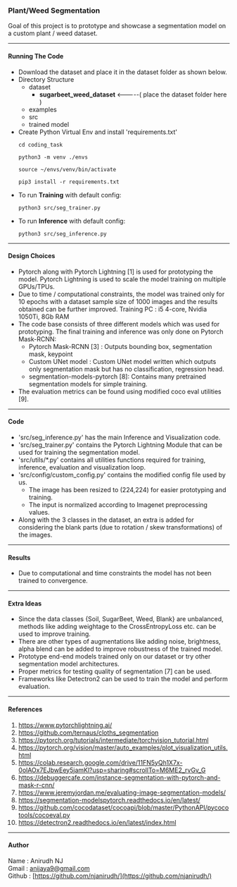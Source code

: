 ### Plant/Weed Segmentation

Goal of this project is to prototype and showcase a segmentation model on a custom plant / weed dataset.

-------------------------

#### Running The Code

* Download the dataset and place it in the dataset folder as shown below. 
* Directory Structure
  * dataset
    * __sugarbeet_weed_dataset__  <-----( place the dataset folder here )
  * examples
  * src
  * trained model
* Create Python Virtual Env and install 'requirements.txt'
  ```
  cd coding_task
  
  python3 -m venv ./envs 
  
  source ~/envs/venv/bin/activate
  
  pip3 install -r requirements.txt
  ```
* To run __Training__ with default config:
  ```
  python3 src/seg_trainer.py
  ```
* To run __Inference__ with default config:
  ```
  python3 src/seg_inference.py
  ```
-------------------------

#### Design Choices

* Pytorch along with Pytorch Lightning [1] is used for prototyping the model. Pytorch Lightning is used to scale the
  model training on multiple GPUs/TPUs.
* Due to time / computational constraints, the model was trained only for 10 epochs with a dataset sample size of 1000
  images and the results obtained can be further improved. Training PC : i5 4-core, Nvidia 1050Ti, 8Gb RAM
* The code base consists of three different models which was used for prototyping. The final training and inference was
  only done on Pytorch Mask-RCNN:
    * Pytorch Mask-RCNN [3] : Outputs bounding box, segmentation mask, keypoint
    * Custom UNet model : Custom UNet model written which outputs only segmentation mask but has no classification,
      regression head.
    * segmentation-models-pytorch [8]: Contains many pretrained segmentation models for simple training.
* The evaluation metrics can be found using modified coco eval utilities [9].

-------------------------

#### Code

* 'src/seg_inference.py' has the main Inference and Visualization code.
* 'src/seg_trainer.py' contains the Pytorch Lightning Module that can be used for training the segmentation model.
* 'src/utils/*.py' contains all utilities functions required for training, inference, evaluation and visualization loop.
* 'src/config/custom_config.py' contains the modified config file used by us.
    * The image has been resized to (224,224) for easier prototyping and training.
    * The input is normalized according to Imagenet preprocessing values.
* Along with the 3 classes in the dataset, an extra is added for considering the blank parts (due to rotation / skew
  transformations) of the images.

-------------------------

#### Results

* Due to computational and time constraints the model has not been trained to convergence.

-------------------------

#### Extra Ideas

* Since the data classes {Soil, SugarBeet, Weed, Blank} are unbalanced, methods like adding weightage to the
  CrossEntropyLoss etc. can be used to improve training.
* There are other types of augmentations like adding noise, brightness, alpha blend can be added to improve robustness
  of the trained model.
* Prototype end-end models trained only on our dataset or try other segmentation model architectures.
* Proper metrics for testing quality of segmentation [7] can be used.
* Frameworks like Detectron2 can be used to train the model and perform evaluation.  

-------------------------

#### References

1. https://www.pytorchlightning.ai/
2. https://github.com/ternaus/cloths_segmentation
3. https://pytorch.org/tutorials/intermediate/torchvision_tutorial.html
4. https://pytorch.org/vision/master/auto_examples/plot_visualization_utils.html
5. https://colab.research.google.com/drive/11FN5yQh1X7x-0olAOx7EJbwEey5jamKl?usp=sharing#scrollTo=M6ME2_rvGv_G
6. https://debuggercafe.com/instance-segmentation-with-pytorch-and-mask-r-cnn/
7. https://www.jeremyjordan.me/evaluating-image-segmentation-models/
8. https://segmentation-modelspytorch.readthedocs.io/en/latest/
9. https://github.com/cocodataset/cocoapi/blob/master/PythonAPI/pycocotools/cocoeval.py
10. https://detectron2.readthedocs.io/en/latest/index.html

-------------------------

#### Author

Name : Anirudh NJ           
Gmail : [anijaya9@gmail.com](anijaya9@gmail.com)        
Github : [https://github.com/njanirudh/](https://github.com/njanirudh/)